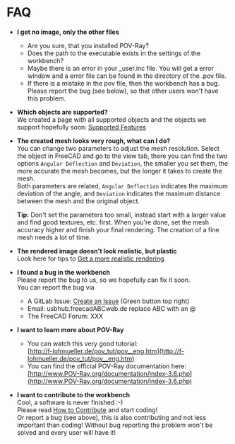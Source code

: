 # FAQ

* **I get no image, only the other files**
  * Are you sure, that you installed POV-Ray?
  * Does the path to the executable exists in the settings of the workbench?
  * Maybe there is an error in your _user.inc file. You will get a error window and a error file can be found in the directory of the .pov file.
  * If there is a mistake in the pov file, then the workbench has a bug. Please report the bug (see below), so that other users won't have this problem.

* **Which objects are supported?**  
  We created a page with all supported objects and the objects we support hopefully soon: [Supported Features](Supported.md)

* **The created mesh looks very rough, what can I do?**  
  You can change two parameters to adjust the mesh resolution. Select the object in FreeCAD and go to the view tab, there you can find the two options `Angular Deflection` and `Deviation`, the smaller you set them, the more accurate the mesh becomes, but the longer it takes to create the mesh.  
  Both parameters are related, `Angular Deflection` indicates the maximum deviation of the angle, and `Deviation` indicates the maximum distance between the mesh and the original object.  

  **Tip:** Don't set the parameters too small, instead start with a larger value and find good textures, etc. first. When you're done, set the mesh accuracy higher and finish your final rendering. The creation of a fine mesh needs a lot of time.

* **The rendered image doesn't look realistic, but plastic**  
  Look here for tips to [Get a more realistic rendering](Realistic.md).

* **I found a bug in the workbench**  
  Please report the bug to us, so we hopefully can fix it soon.  
  You can report the bug via
  * A GitLab Issue: [Create an Issue](https://gitlab.com/usbhub/exporttoPOV-Ray/issues) (Green button top right)
  * Email: usbhub.freecadABCweb.de replace ABC with an @
  * The FreeCAD Forum: XXX

* **I want to learn more about POV-Ray**  
  * You can watch this very good tutorial:  
  [http://f-lohmueller.de/pov_tut/pov__eng.htm](http://f-lohmueller.de/pov_tut/pov__eng.htm)  
  * You can find the official POV-Ray documentation here:  
  [http://www.POV-Ray.org/documentation/index-3.6.php](http://www.POV-Ray.org/documentation/index-3.6.php)

* **I want to contribute to the workbench**  
  Cool, a software is never finished :-)  
  Please read [How to Contribute](../CONTRIBUTING.md) and start coding!  
  Or report a bug (see above), this is also contributing and not less important than coding! Without bug reporting the problem won't be solved and every user will have it!
